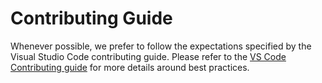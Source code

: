 # Contributing Guide

Whenever possible, we prefer to follow the expectations specified by the Visual Studio Code contributing guide. Please refer to the [VS Code Contributing guide](https://github.com/microsoft/vscode-docs/blob/main/CONTRIBUTING.md) for more details around best practices.